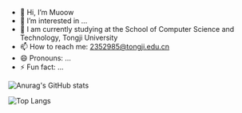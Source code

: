 - 👋 Hi, I’m Muoow
- 👀 I’m interested in ...
- 🌱 I am currently studying at the School of Computer Science and Technology, Tongji University
- 📫 How to reach me: 2352985@tongji.edu.cn
- 😄 Pronouns: ...
- ⚡ Fun fact: ...

![Anurag's GitHub stats](https://github-readme-stats.vercel.app/apiMuoowanuraghazra)

![Top Langs](https://github-readme-stats.vercel.app/api/top-langs/Muoowanuraghazra)


<!---
Muoow/Muoow is a ✨ special ✨ repository because its `README.md` (this file) appears on your GitHub profile.
--->
